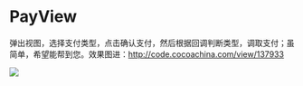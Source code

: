 # PayView
弹出视图，选择支付类型，点击确认支付，然后根据回调判断类型，调取支付；虽简单，希望能帮到您。效果图进：http://code.cocoachina.com/view/137933


![](http://code.cocoachina.com/uploads/attachments/20181221/137933/33f933899ba23aa89e4b2dddef3a0cc6.gif)
